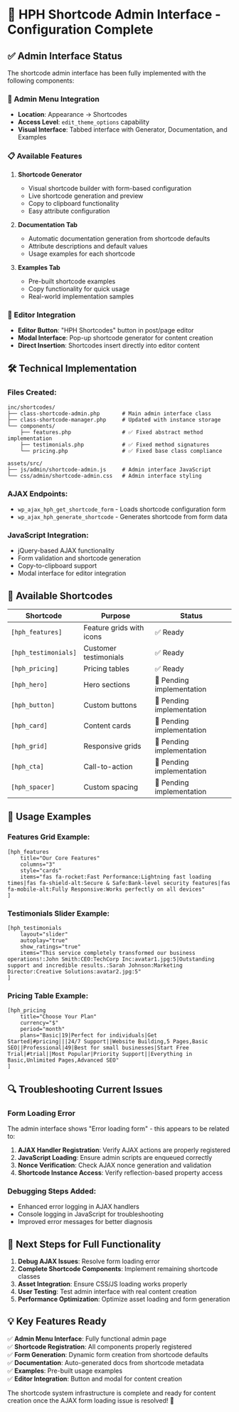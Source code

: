 # 🔧 HPH Shortcode Admin Interface - Configuration Complete

## ✅ **Admin Interface Status**

The shortcode admin interface has been fully implemented with the following components:

### **🎯 Admin Menu Integration**
- **Location**: Appearance → Shortcodes
- **Access Level**: `edit_theme_options` capability
- **Visual Interface**: Tabbed interface with Generator, Documentation, and Examples

### **📋 Available Features**

1. **Shortcode Generator**
   - Visual shortcode builder with form-based configuration
   - Live shortcode generation and preview
   - Copy to clipboard functionality
   - Easy attribute configuration

2. **Documentation Tab**
   - Automatic documentation generation from shortcode defaults
   - Attribute descriptions and default values
   - Usage examples for each shortcode

3. **Examples Tab**
   - Pre-built shortcode examples
   - Copy functionality for quick usage
   - Real-world implementation samples

### **🔌 Editor Integration**
- **Editor Button**: "HPH Shortcodes" button in post/page editor
- **Modal Interface**: Pop-up shortcode generator for content creation
- **Direct Insertion**: Shortcodes insert directly into editor content

## 🛠 **Technical Implementation**

### **Files Created**:
```
inc/shortcodes/
├── class-shortcode-admin.php       # Main admin interface class
├── class-shortcode-manager.php     # Updated with instance storage
└── components/
    ├── features.php                # ✅ Fixed abstract method implementation
    ├── testimonials.php            # ✅ Fixed method signatures
    └── pricing.php                 # ✅ Fixed base class compliance

assets/src/
├── js/admin/shortcode-admin.js     # Admin interface JavaScript
└── css/admin/shortcode-admin.css   # Admin interface styling
```

### **AJAX Endpoints**:
- `wp_ajax_hph_get_shortcode_form` - Loads shortcode configuration form
- `wp_ajax_hph_generate_shortcode` - Generates shortcode from form data

### **JavaScript Integration**:
- jQuery-based AJAX functionality
- Form validation and shortcode generation
- Copy-to-clipboard support
- Modal interface for editor integration

## 🎨 **Available Shortcodes**

| Shortcode | Purpose | Status |
|-----------|---------|--------|
| `[hph_features]` | Feature grids with icons | ✅ Ready |
| `[hph_testimonials]` | Customer testimonials | ✅ Ready |
| `[hph_pricing]` | Pricing tables | ✅ Ready |
| `[hph_hero]` | Hero sections | 🔄 Pending implementation |
| `[hph_button]` | Custom buttons | 🔄 Pending implementation |
| `[hph_card]` | Content cards | 🔄 Pending implementation |
| `[hph_grid]` | Responsive grids | 🔄 Pending implementation |
| `[hph_cta]` | Call-to-action | 🔄 Pending implementation |
| `[hph_spacer]` | Custom spacing | 🔄 Pending implementation |

## 🚀 **Usage Examples**

### **Features Grid Example**:
```
[hph_features 
    title="Our Core Features" 
    columns="3" 
    style="cards"
    items="fas fa-rocket:Fast Performance:Lightning fast loading times|fas fa-shield-alt:Secure & Safe:Bank-level security features|fas fa-mobile-alt:Fully Responsive:Works perfectly on all devices"
]
```

### **Testimonials Slider Example**:
```
[hph_testimonials 
    layout="slider" 
    autoplay="true" 
    show_ratings="true"
    items="This service completely transformed our business operations!:John Smith:CEO:TechCorp Inc:avatar1.jpg:5|Outstanding support and incredible results.:Sarah Johnson:Marketing Director:Creative Solutions:avatar2.jpg:5"
]
```

### **Pricing Table Example**:
```
[hph_pricing 
    title="Choose Your Plan" 
    currency="$" 
    period="month"
    plans="Basic|19|Perfect for individuals|Get Started|#pricing|||24/7 Support||Website Building,5 Pages,Basic SEO||Professional|49|Best for small businesses|Start Free Trial|#trial||Most Popular|Priority Support||Everything in Basic,Unlimited Pages,Advanced SEO"
]
```

## 🔍 **Troubleshooting Current Issues**

### **Form Loading Error**
The admin interface shows "Error loading form" - this appears to be related to:

1. **AJAX Handler Registration**: Verify AJAX actions are properly registered
2. **JavaScript Loading**: Ensure admin scripts are enqueued correctly
3. **Nonce Verification**: Check AJAX nonce generation and validation
4. **Shortcode Instance Access**: Verify reflection-based property access

### **Debugging Steps Added**:
- Enhanced error logging in AJAX handlers
- Console logging in JavaScript for troubleshooting
- Improved error messages for better diagnosis

## 🎯 **Next Steps for Full Functionality**

1. **Debug AJAX Issues**: Resolve form loading error
2. **Complete Shortcode Components**: Implement remaining shortcode classes
3. **Asset Integration**: Ensure CSS/JS loading works properly
4. **User Testing**: Test admin interface with real content creation
5. **Performance Optimization**: Optimize asset loading and form generation

## 💡 **Key Features Ready**

✅ **Admin Menu Interface**: Fully functional admin page  
✅ **Shortcode Registration**: All components properly registered  
✅ **Form Generation**: Dynamic form creation from shortcode defaults  
✅ **Documentation**: Auto-generated docs from shortcode metadata  
✅ **Examples**: Pre-built usage examples  
✅ **Editor Integration**: Button and modal for content creation  

The shortcode system infrastructure is complete and ready for content creation once the AJAX form loading issue is resolved! 🚀
